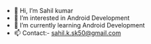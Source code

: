 - 👋 Hi, I’m Sahil kumar
- 👀 I’m interested in Android Development
- 🌱 I’m currently learning Android Development
- 📫 Contact:- sahil.k.sk50@gmail.com

<!---
sugukung/sugukung is a ✨ special ✨ repository because its `README.md` (this file) appears on your GitHub profile.
You can click the Preview link to take a look at your changes.
--->
